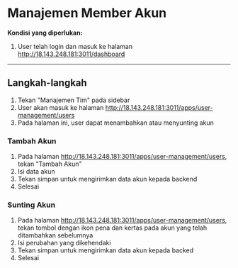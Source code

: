 
# Manajemen Member Akun

**Kondisi yang diperlukan:**
1. User telah login dan masuk ke halaman http://18.143.248.181:3011/dashboard
___

## Langkah-langkah

1. Tekan "Manajemen Tim" pada sidebar
2. User akan masuk ke halaman http://18.143.248.181:3011/apps/user-management/users
3. Pada halaman ini, user dapat menambahkan atau menyunting akun

### Tambah Akun

1. Pada halaman http://18.143.248.181:3011/apps/user-management/users, tekan "Tambah Akun"
2. Isi data akun
3. Tekan simpan untuk mengirimkan data akun kepada backend
4. Selesai

### Sunting Akun

1. Pada halaman http://18.143.248.181:3011/apps/user-management/users, tekan tombol dengan ikon pena dan kertas pada akun yang telah ditambahkan sebelumnya
2. Isi perubahan yang dikehendaki
3. Tekan simpan untuk mengirimkan data akun kepada backed
4. Selesai
